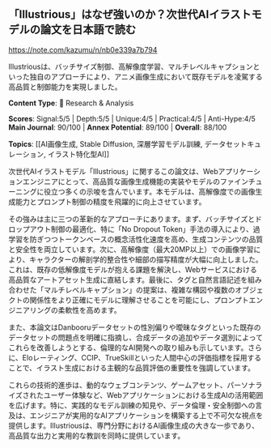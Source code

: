 ## 「Illustrious」はなぜ強いのか？次世代AIイラストモデルの論文を日本語で読む

https://note.com/kazumu/n/nb0e339a7b794

Illustriousは、バッチサイズ制御、高解像度学習、マルチレベルキャプションといった独自のアプローチにより、アニメ画像生成において既存モデルを凌駕する高品質と制御能力を実現しました。

**Content Type**: 🔬 Research & Analysis

**Scores**: Signal:5/5 | Depth:5/5 | Unique:4/5 | Practical:4/5 | Anti-Hype:4/5
**Main Journal**: 90/100 | **Annex Potential**: 89/100 | **Overall**: 88/100

**Topics**: [[AI画像生成, Stable Diffusion, 深層学習モデル訓練, データセットキュレーション, イラスト特化型AI]]

次世代AIイラストモデル「Illustrious」に関するこの論文は、Webアプリケーションエンジニアにとって、高品質な画像生成機能の実装やモデルのファインチューニングに役立つ多くの示唆を含んでいます。本モデルは、高解像度での画像生成能力とプロンプト制御の精度を飛躍的に向上させています。

その強みは主に三つの革新的なアプローチにあります。まず、バッチサイズとドロップアウト制御の最適化、特に「No Dropout Token」手法の導入により、過学習を防ぎつつトークンベースの概念活性化速度を高め、生成コンテンツの品質と安全性を両立しています。次に、高解像度（最大20MP以上）での画像学習により、キャラクターの解剖学的整合性や細部の描写精度が大幅に向上しました。これは、既存の低解像度モデルが抱える課題を解決し、Webサービスにおける高品質なアートアセット生成に直結します。最後に、タグと自然言語記述を組み合わせた「マルチレベルキャプション」の提案は、複雑な構図や複数のオブジェクトの関係性をより正確にモデルに理解させることを可能にし、プロンプトエンジニアリングの柔軟性を高めます。

また、本論文はDanbooruデータセットの性別偏りや曖昧なタグといった既存のデータセットの問題点を明確に指摘し、合成データの追加やデータ選別によってこれらを改善しようとする、倫理的なAI開発への取り組みも示しています。さらに、Eloレーティング、CCIP、TrueSkillといった人間中心の評価指標を採用することで、イラスト生成における主観的な品質評価の重要性を強調しています。

これらの技術的進歩は、動的なウェブコンテンツ、ゲームアセット、パーソナライズされたユーザー体験など、Webアプリケーションにおける生成AIの活用範囲を広げます。特に、実践的なモデル訓練の知見や、データ倫理・安全制御への言及は、エンジニアが実用的なAIアプリケーションを構築する上で不可欠な視点を提供します。Illustriousは、専門分野におけるAI画像生成の大きな一歩であり、高品質な出力と実用的な教訓を同時に提供しています。
